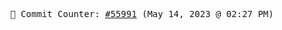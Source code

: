 <p align="center">
    <samp>
        📮 Commit Counter: <a href="https://github.com/Javascript-void0/Javascript-void0/commits/main">#55991</a> (May 14, 2023 @ 02:27 PM)
    </samp>
</p>